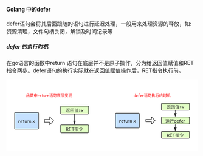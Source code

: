 #### Golang 中的defer 

defer语句会将其后面跟随的语句进行延迟处理，一般用来处理资源的释放，如: 资源清理，文件句柄关闭，解锁及时间记录等



##### defer 的执行时机

在go语言的函数中return 语句在底层并不是原子操作，分为给返回值赋值和RET指令两步。defer语句的执行实际就在返回值赋值操作后，RET指令执行前。

![image-20200315115506022](./asset/20200315115556.png)

